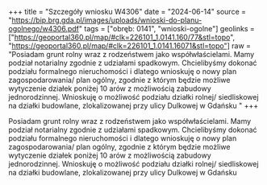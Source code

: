 +++
title = "Szczegóły wniosku W4306"
date = "2024-06-14"
source = "https://bip.brg.gda.pl/images/uploads/wnioski-do-planu-ogolnego/w4306.pdf"
tags = ["obręb: 0141", "wnioski-ogolne"]
geolinks = ["https://geoportal360.pl/map/#clk=226101_1.0141.160/77&stl=topo", "https://geoportal360.pl/map/#clk=226101_1.0141.16071&stl=topo"]
raw = "Posiadam grunt rolny wraz z rodzeństwem jako współwłaścielami. Mamy podział notarialny zgodnie z udziałami spadkowym. Chcielibyśmy dokonać podziału formalnego nieruchomości i dlatego wnioskuję o nowy plan zagospodarowania/ plan ogólny, zgodnie z którym będzie możliwe wytyczenie działek poniżej 10 arów z możliwością zabudowy jednorodzinnej. Wnioskuję o możliwość podziału działki rolnej/ siedliskowej na działki budowlane, zlokalizowanej przy ulicy Dulkowej w Gdańsku "
+++

Posiadam grunt rolny wraz z rodzeństwem jako współwłaścielami. Mamy podział
notarialny zgodnie z udziałami spadkowym. Chcielibyśmy dokonać podziału formalnego
nieruchomości i dlatego wnioskuję o nowy plan zagospodarowania/ plan ogólny, zgodnie z
którym będzie możliwe wytyczenie działek poniżej 10 arów z możliwością zabudowy
jednorodzinnej. Wnioskuję o możliwość podziału działki rolnej/ siedliskowej na działki budowlane,
zlokalizowanej przy ulicy Dulkowej w Gdańsku



